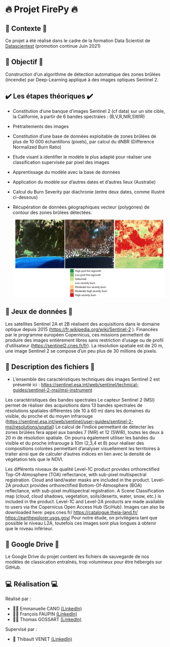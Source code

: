 # :fire: Projet FirePy :fire:

## :mage: Contexte :mage:
Ce projet a été réalisé dans le cadre de la formation Data Scientist de [Datascientest](https://datascientest.com/) (promotion continue Juin 2021) 

## :dart: Objectif :dart:
Construction d’un algorithme de détection automatique des zones brûlées (incendie) par Deep-Learning appliqué à des images optiques Sentinel 2.

## :heavy_check_mark: Les étapes théoriques :heavy_check_mark:
- Constitution d’une banque d’images Sentinel 2 (cf data) sur un site cible, la Californie, à partir de 6 bandes spectrales : (B,V,R,NIR,SWIR)
- Prétraitements des images
- Constitution d’une base de données exploitable de zones brûlées de plus de 10 000 échantillons (pixels), par calcul du dNBR (Difference Normalized Burn Ratio)
- Etude visant à identifier le modèle le plus adapté pour réaliser une classification supervisée par pixel des images
- Apprentissage du modèle avec la base de données
- Application du modèle sur d’autres dates et d’autres lieux (Australie)
- Calcul du Burn Severity par diachronie (entre deux dates, comme illustré ci-dessous)
- Récupération de données géographiques vecteur (polygones) de contour des zones brûlées détectées.

   ![exemple.jpg](https://github.com/DataScientest-Studio/firepy/blob/01dc7975c51abd21e72d47f828e7672913d1049b/exemple.jpg)
 
## :page_with_curl: Jeux de données :page_with_curl:
Les satellites Sentinel 2A et 2B réalisent des acquisitions dans le domaine optique depuis 2015 (https://fr.wikipedia.org/wiki/Sentinel-2 ). Financées par le programme européen Copernicus, ces missions permettent de produire des images entièrement libres sans restriction d’usage ou de profil d’utilisateur (https://sentinel2.cnes.fr/fr).
La résolution spatiale est de 20 m, une image Sentinel 2 se compose d’un peu plus de 30 millions de pixels.

## :bookmark_tabs: Description des fichiers :bookmark_tabs:
-	L’ensemble des caractéristiques techniques des images Sentinel 2 est présenté ici : 
https://sentinel.esa.int/web/sentinel/technical-guides/sentinel-2-msi/msi-instrument

Les caractéristiques des bandes spectrales
Le capteur Sentinel 2 (MSI) permet de réaliser des acquisitions dans 13 bandes spectrales de résolutions spatiales différentes (de 10 à 60 m) dans les domaines du visible, du proche et du moyen infrarouge (https://sentinel.esa.int/web/sentinel/user-guides/sentinel-2-msi/resolutions/spatial)
Le calcul de l’indice permettant de détecter les zones brûlées fera appel aux bandes 7 (NIR) et 12 (SWIR), toutes les deux à 20 m de résolution spatiale.
On pourra également utiliser les bandes du visible et du proche infrarouge à 10m (2,3,4 et 8) pour réaliser des compositions colorées permettant d’analyser visuellement les territoires à traiter ainsi que de calculer d’autres indices en lien avec la densité de végétation tels que le NDVI.

Les différents niveaux de qualité
Level-1C product provides orthorectified Top-Of-Atmosphere (TOA) reflectance, with sub-pixel multispectral registration. Cloud and land/water masks are included in the product.
Level-2A product provides orthorectified Bottom-Of-Atmosphere (BOA) reflectance, with sub-pixel multispectral registration. A Scene Classification map (cloud, cloud shadows, vegetation, soils/deserts, water, snow, etc.) is included in the product.
Level-1C and Level-2A products are made available to users via the Copernicus Open Access Hub (SciHub). Images can also be downloaded here:
peps.cnes.fr/
https://catalogue.theia-land.fr/
https://earthexplorer.usgs.gov/
Pour notre étude, on privilégiera tant que possible le niveau L2A, toutefois ces images sont plus longues à obtenir que le niveau inférieur.



## :floppy_disk: Google Drive :floppy_disk:
Le Google Drive du projet contient les fichiers de sauvegarde de nos modèles de classication entraînés, trop volumineux pour être hébergés sur GitHub. 

## :computer: Réalisation :computer:
Réalisé par :
*	:fairy_woman: Emmanuelle CANO [(LinkedIn)](https://www.linkedin.com/in/emmanuelle-cano-4b845940/)
*	:superhero_man: François FAUPIN [(LinkedIn)](https://www.linkedin.com/in/fran%C3%A7ois-faupin-03259418/)
*	:zombie_man: Thomas GOSSART [(LinkedIn)](https://www.linkedin.com/in/gossartt/)

Supervisé par :
*	:genie: Thibault VENET [(LinkedIn)](https://www.linkedin.com/in/thibault-venet-49b1b5188/)

